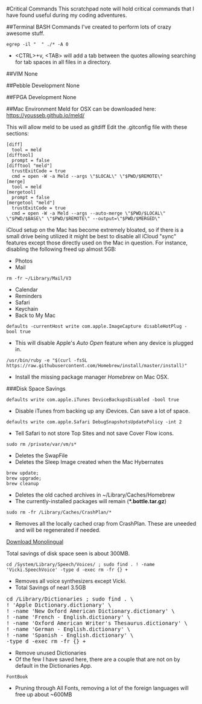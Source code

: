 #Critical Commands
This scratchpad note will hold critical commands that I have found useful during
my coding adventures.

##Terminal
BASH Commands I've created to perform lots of crazy awesome stuff.
```
egrep -il "  " ./* -A 0
```

  * &lt;CTRL&gt;+v, &lt;TAB&gt; will add a tab between the quotes allowing searching for tab spaces in all files in a directory.

##VIM
None

##Pebble Development
None

##FPGA Development
None

##Mac Environment
Meld for OSX can be downloaded here:
https://yousseb.github.io/meld/

This will allow meld to be used as gitdiff
Edit the .gitconfig file with these sections:
```
[diff]
  tool = meld
[difftool]
  prompt = false
[difftool "meld"]
  trustExitCode = true
  cmd = open -W -a Meld --args \"$LOCAL\" \"$PWD/$REMOTE\"
[merge]
  tool = meld
[mergetool]
  prompt = false
[mergetool "meld"]
  trustExitCode = true
  cmd = open -W -a Meld --args --auto-merge \"$PWD/$LOCAL\" \"$PWD/$BASE\" \"$PWD/$REMOTE\" --output=\"$PWD/$MERGED\"
```

iCloud setup on the Mac has become extremely bloated, so if there is a small drive being utilized it might be best to disable all iCloud "sync" features except those directly used on the Mac in question. For instance, disabling the following freed up almost 5GB:

* Photos
* Mail

```
rm -fr ~/Library/Mail/V3
```

* Calendar
* Reminders
* Safari
* Keychain
* Back to My Mac

```
defaults -currentHost write com.apple.ImageCapture disableHotPlug -bool true
```

  * This will disable Apple's _Auto Open_ feature when any device is plugged in.

```
/usr/bin/ruby -e "$(curl -fsSL https://raw.githubusercontent.com/Homebrew/install/master/install)"
```

  * Install the missing package manager _Homebrew_ on Mac OSX.

###Disk Space Savings
```
defaults write com.apple.iTunes DeviceBackupsDisabled -bool true
```

  * Disable iTunes from backing up any iDevices. Can save a lot of space.

```
defaults write com.apple.Safari DebugSnapshotsUpdatePolicy -int 2
```

  * Tell Safari to not store Top Sites and not save Cover Flow icons.

```
sudo rm /private/var/vm/s*
```

  * Deletes the SwapFile
  * Deletes the Sleep Image created when the Mac Hybernates

```
brew update;
brew upgrade;
brew cleanup
```

  * Deletes the old cached archives in ~/Library/Caches/Homebrew
  * The currently-installed packages will remain (**\*.bottle.tar.gz**)

```
sudo rm -fr /Library/Caches/CrashPlan/*
```

  * Removes all the locally cached crap from CrashPlan. These are uneeded and will be regenerated if needed.

[Download Monolingual](https://github.com/IngmarStein/Monolingual/releases/download/v1.7.3/Monolingual-1.7.3.dmg)

Total savings of disk space seen is about 300MB.

```
cd /System/Library/Speech/Voices/ ; sudo find . ! -name 'Vicki.SpeechVoice' -type d -exec rm -fr {} +
```

  * Removes all voice synthesizers except Vicki.
  * Total Savings of nearl 3.5GB

<pre>
cd /Library/Dictionaries ; sudo find . \
! 'Apple Dictionary.dictionary' \
! -name 'New Oxford American Dictionary.dictionary' \
! -name 'French - English.dictionary' \
! -name 'Oxford American Writer's Thesaurus.dictionary' \
! -name 'German - English.dictionary' \
! -name 'Spanish - English.dictionary' \
-type d -exec rm -fr {} +
</pre>

  * Remove unused Dictionaries
  * Of the few I have saved here, there are a couple that are not on by default in the Dictionaries App.

```
FontBook
```
  * Pruning through All Fonts, removing a lot of the foreign languages will free up about ~600MB

